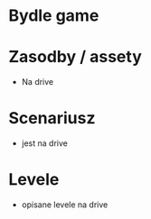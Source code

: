# Bydle game


# Zasodby / assety
* Na drive

# Scenariusz
* jest na drive

# Levele
* opisane levele na drive
